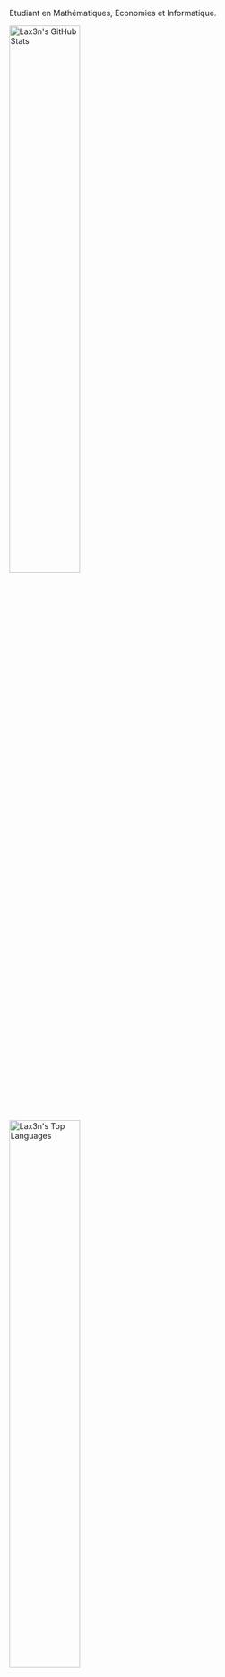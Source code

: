 Etudiant en Mathématiques, Economies et Informatique.

<p>
  <img src="https://github-stats-jgf4.vercel.app/api?username=Lax3n&theme=github_dark&show_icons=true&count_private=true" width="50%" alt="Lax3n's GitHub Stats">
  <img src="github-stats-jgf4.vercel.app/api/top-langs/?username=Lax3n&layout=compact&theme=github_dark&count_private=true" width="50%" alt="Lax3n's Top Languages">
</p>
